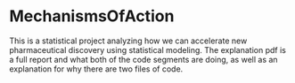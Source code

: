 # MechanismsOfAction
This is a statistical project analyzing how we can accelerate new pharmaceutical discovery using statistical modeling. The explanation pdf is a full report and what both of the code segments are doing, as well as an explanation for why there are two files of code.
